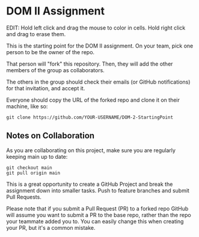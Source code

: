 # DOM II Assignment

EDIT: Hold left click and drag the mouse to color in cells. Hold right click and drag to erase them.



This is the starting point for the DOM II assignment. On your team, pick one person to be the owner of the repo.

That person will "fork" this repository. Then, they will add the other members of the group as collaborators.

The others in the group should check their emails (or GitHub notifications) for that invitation, and accept it.

Everyone should copy the URL of the forked repo and clone it on their machine, like so:

```
git clone https://github.com/YOUR-USERNAME/DOM-2-StartingPoint
```

## Notes on Collaboration

As you are collaborating on this project, make sure you are regularly keeping main up to date:

```
git checkout main
git pull origin main
```

This is a great opportunity to create a GitHub Project and break the assignment down into smaller tasks. Push to feature branches and submit Pull Requests.

Please note that if you submit a Pull Request (PR) to a forked repo GitHub will assume you want to submit a PR to the base repo, rather than the repo your teammate added you to. You can easily change this when creating your PR, but it's a common mistake.
